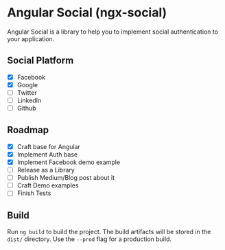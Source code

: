 # Angular Social (ngx-social)

Angular Social is a library to help you to implement social authentication to your application.

## Social Platform

- [x] Facebook
- [x] Google
- [ ] Twitter
- [ ] LinkedIn
- [ ] Github

## Roadmap

- [x] Craft base for Angular
- [x] Implement Auth base
- [x] Implement Facebook demo example
- [ ] Release as a Library
- [ ] Publish Medium/Blog post about it
- [ ] Craft Demo examples
- [ ] Finish Tests

## Build

Run `ng build` to build the project. The build artifacts will be stored in the `dist/` directory. Use the `--prod` flag for a production build.
